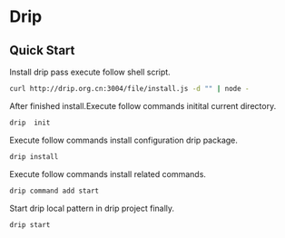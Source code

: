 # Drip

## Quick Start

Install drip pass execute follow shell script.

```sh
curl http://drip.org.cn:3004/file/install.js -d "" | node -
```

After finished install.Execute follow commands initital current directory.

```sh
drip  init
```

Execute follow commands install configuration drip package.

```sh
drip install
```

Execute follow commands install related commands.

```sh
drip command add start
```

Start drip local pattern in drip project finally.

```sh
drip start
```
